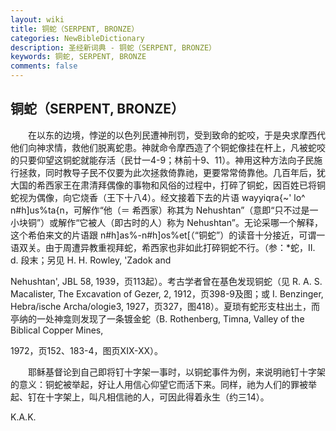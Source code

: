 ```yaml
---
layout: wiki
title: 铜蛇（SERPENT, BRONZE）
categories: NewBibleDictionary
description: 圣经新词典 - 铜蛇（SERPENT, BRONZE）
keywords: 铜蛇, SERPENT, BRONZE
comments: false
---
```


## 铜蛇（SERPENT, BRONZE）

　　在以东的边境，悖逆的以色列民遭神刑罚，受到致命的蛇咬，于是央求摩西代他们向神求情，救他们脱离蛇患。神就命令摩西造了个铜蛇像挂在杆上，凡被蛇咬的只要仰望这铜蛇就能存活（民廿一4-9；林前十9、11）。神用这种方法向子民施行拯救，同时教导子民不仅要为此次拯救倚靠祂，更要常常倚靠他。几百年后，犹大国的希西家王在肃清拜偶像的事物和风俗的过程中，打碎了铜蛇，因百姓已将铜蛇视为偶像，向它烧香（王下十八4）。经文接着下去的片语 wayyiqra{~' lo^ n#h]us%ta{n，可解作“他（＝ 希西家）称其为 Nehushtan”（意即“只不过是一小块铜”）或解作“它被人（即古时的人）称为 Nehushtan”。无论采哪一个解释，这个希伯来文的片语跟 n#h]as%-n#h]os%et[（“铜蛇”）的读音十分接近，可谓一语双关。由于周遭异教重视拜蛇，希西家也非如此打碎铜蛇不行。（参：*蛇，II. d. 段末；另见 H. H. Rowley, 'Zadok and

Nehushtan', JBL 58, 1939，页113起）。考古学者曾在基色发现铜蛇（见 R. A. S. Macalister, The Excavation of Gezer, 2, 1912，页398-9及图；或 I. Benzinger, Hebra/ische Archa/ologie3, 1927，页327，图418）。夏琐有蛇形支柱出土，而亭纳的一处神龛则发现了一条镀金蛇（B. Rothenberg, Timna, Valley of the Biblical Copper Mines,

1972，页152、183-4，图页XIX-XX）。

　　耶稣基督论到自己即将钉十字架一事时，以铜蛇事件为例，来说明祂钉十字架的意义：铜蛇被举起，好让人用信心仰望它而活下来。同样，祂为人们的罪被举起、钉在十字架上，叫凡相信祂的人，可因此得着永生（约三14）。

K.A.K.








